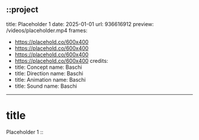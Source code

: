 ::project
---
title: Placeholder 1
date: 2025-01-01
url: 936616912
preview: /videos/placeholder.mp4
frames:
  - https://placehold.co/600x400
  - https://placehold.co/600x400
  - https://placehold.co/600x400
  - https://placehold.co/600x400
credits:
  - title: Concept
    name: Baschi
  - title: Direction
    name: Baschi
  - title: Animation
    name: Baschi
  - title: Sound
    name: Baschi
---
# title
Placeholder 1
::